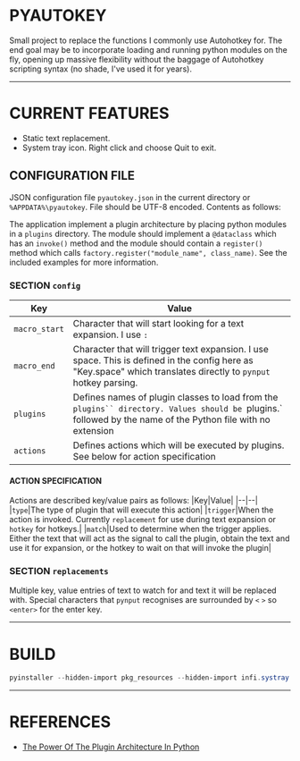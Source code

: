 # PYAUTOKEY

Small project to replace the functions I commonly use Autohotkey for. The end goal may be to incorporate loading and running python modules on the fly, opening up massive flexibility without the baggage of Autohotkey scripting syntax (no shade, I've used it for years).

---
# CURRENT FEATURES

- Static text replacement.
- System tray icon. Right click and choose Quit to exit.

## CONFIGURATION FILE
JSON configuration file `pyautokey.json` in the current directory or `%APPDATA%\pyautokey`. File should be UTF-8 encoded. Contents as follows:

The application implement a plugin architecture by placing python modules in a `plugins` directory. The module should implement a `@dataclass` which has an `invoke()` method and the module should contain a `register()` method which calls `factory.register("module_name", class_name)`. See the included examples for more information.

### SECTION `config`
|Key|Value|
|--|--|
|`macro_start`|Character that will start looking for a text expansion. I use `:`
|`macro_end`|Character that will trigger text expansion. I use space. This is defined in the config here as "Key.space" which translates directly to `pynput` hotkey parsing.
|`plugins`|Defines names of plugin classes to load from the `plugins`` directory. Values should be `plugins.` followed by the name of the Python file with no extension|
|`actions`|Defines actions which will be executed by plugins. See below for action specification|

#### ACTION SPECIFICATION
Actions are described key/value pairs as follows:
|Key|Value|
|--|--|
|`type`|The type of plugin that will execute this action|
|`trigger`|When the action is invoked. Currently `replacement` for use during text expansion or `hotkey` for hotkeys.|
|`match`|Used to determine when the trigger applies. Either the text that will act as the signal to call the plugin, obtain the text and use it for expansion, or the hotkey to wait on that will invoke the plugin|

### SECTION `replacements`
Multiple key, value entries of text to watch for and text it will be replaced with. Special characters that `pynput` recognises are surrounded by `<` `>` so `<enter>` for the enter key.

---
# BUILD
```powershell
pyinstaller --hidden-import pkg_resources --hidden-import infi.systray --onefile --noconsole .\pyautokey.py
```

---
# REFERENCES
* [The Power Of The Plugin Architecture In Python](https://www.youtube.com/watch?v=iCE1bDoit9Q)